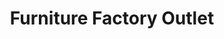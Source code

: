 ---
title: "Furniture Factory Outlet"
url: /springfield/furniture-factory-outlet/
shop: furniture
---